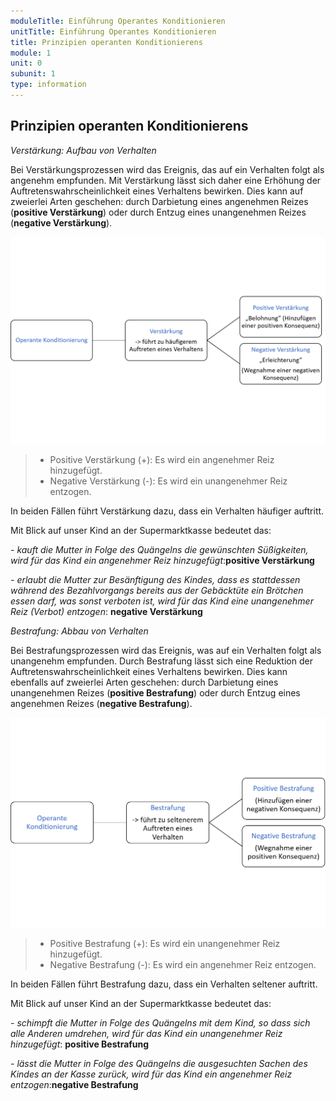 ```yaml
---
moduleTitle: Einführung Operantes Konditionieren
unitTitle: Einführung Operantes Konditionieren
title: Prinzipien operanten Konditionierens
module: 1
unit: 0
subunit: 1
type: information
---
```


## Prinzipien operanten Konditionierens

*Verstärkung: Aufbau von Verhalten*

Bei Verstärkungsprozessen wird das Ereignis, das auf ein Verhalten folgt als angenehm empfunden. Mit Verstärkung lässt sich daher eine Erhöhung der Auftretenswahrscheinlichkeit eines Verhaltens bewirken. Dies kann auf zweierlei Arten geschehen: durch Darbietung eines angenehmen Reizes (**positive Verstärkung**) oder durch Entzug eines unangenehmen Reizes (**negative Verstärkung**). 


![](01_Operante_Konditionierung_Verstaerkung.png)
 
> * Positive Verstärkung (+): Es wird ein angenehmer Reiz hinzugefügt.
> * Negative Verstärkung (-): Es wird ein unangenehmer Reiz entzogen. 

In beiden Fällen führt Verstärkung dazu, dass ein Verhalten häufiger auftritt. 

Mit Blick auf unser Kind an der Supermarktkasse bedeutet das:

*- kauft die Mutter in Folge des Quängelns die gewünschten Süßigkeiten, wird für das Kind ein angenehmer Reiz hinzugefügt*:**positive Verstärkung**

*- erlaubt die Mutter zur Besänftigung des Kindes, dass es stattdessen während des Bezahlvorgangs bereits aus der Gebäcktüte ein Brötchen essen darf, was sonst verboten ist, wird für das Kind eine unangenehmer Reiz (Verbot) entzogen*: **negative Verstärkung** 


*Bestrafung: Abbau von Verhalten*

Bei Bestrafungsprozessen wird das Ereignis, was auf ein Verhalten folgt als unangenehm empfunden. Durch Bestrafung lässt sich eine Reduktion der Auftretenswahrscheinlichkeit eines Verhaltens bewirken. Dies kann ebenfalls auf zweierlei Arten geschehen: durch Darbietung eines unangenehmen Reizes (**positive Bestrafung**) oder durch Entzug eines angenehmen Reizes (**negative Bestrafung**). 

![](01_Operante_Konditionierung_Bestrafung.png)

> * Positive Bestrafung (+): Es wird ein unangenehmer Reiz hinzugefügt.
> * Negative Bestrafung (-): Es wird ein angenehmer Reiz entzogen.

In beiden Fällen führt Bestrafung dazu, dass ein Verhalten seltener auftritt. 

Mit Blick auf unser Kind an der Supermarktkasse bedeutet das:

*- schimpft die Mutter in Folge des Quängelns mit dem Kind, so dass sich alle Anderen umdrehen, wird für das Kind ein unangenehmer Reiz hinzugefügt*: **positive Bestrafung**

*- lässt die Mutter in Folge des Quängelns die ausgesuchten Sachen des Kindes an der Kasse zurück, wird für das Kind ein angenehmer Reiz entzogen*:**negative Bestrafung**
 